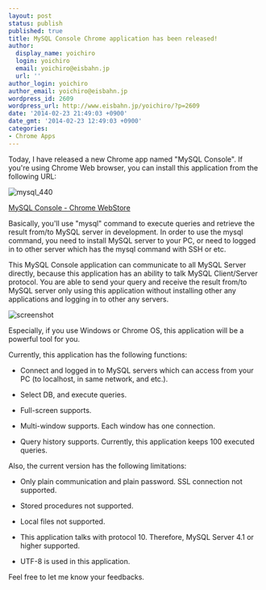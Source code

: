 ```yaml
---
layout: post
status: publish
published: true
title: MySQL Console Chrome application has been released!
author:
  display_name: yoichiro
  login: yoichiro
  email: yoichiro@eisbahn.jp
  url: ''
author_login: yoichiro
author_email: yoichiro@eisbahn.jp
wordpress_id: 2609
wordpress_url: http://www.eisbahn.jp/yoichiro/?p=2609
date: '2014-02-23 21:49:03 +0900'
date_gmt: '2014-02-23 12:49:03 +0900'
categories:
- Chrome Apps
---
```


Today, I have released a new Chrome app named "MySQL Console". If you're using Chrome Web browser, you can install this application from the following URL:

![mysql_440](http://www.eisbahn.jp/yoichiro/images/2014/02/mysql_440.png)

[MySQL Console - Chrome WebStore](https://chrome.google.com/webstore/detail/mysql-console/cakepohgdbjbenkcpkkacmohgfjhnjoh)

Basically, you'll use "mysql" command to execute queries and retrieve the result from/to MySQL server in development. In order to use the mysql command, you need to install MySQL server to your PC, or need to logged in to other server which has the mysql command with SSH or etc.

This MySQL Console application can communicate to all MySQL Server directly, because this application has an ability to talk MySQL Client/Server protocol. You are able to send your query and receive the result from/to MySQL server only using this application without installing other any applications and logging in to other any servers.

![screenshot](http://www.eisbahn.jp/yoichiro/images/2014/02/screenshot.png)

Especially, if you use Windows or Chrome OS, this application will be a powerful tool for you.

Currently, this application has the following functions:

* Connect and logged in to MySQL servers which can access from your PC (to localhost, in same network, and etc.).

* Select DB, and execute queries.

* Full-screen supports.

* Multi-window supports. Each window has one connection.

* Query history supports. Currently, this application keeps 100 executed queries.

Also, the current version has the following limitations:

* Only plain communication and plain password. SSL connection not supported.

* Stored procedures not supported.

* Local files not supported.

* This application talks with protocol 10. Therefore, MySQL Server 4.1 or higher supported.

* UTF-8 is used in this application.

Feel free to let me know your feedbacks.
